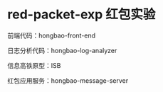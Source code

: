 # red-packet-exp 红包实验

前端代码：hongbao-front-end

日志分析代码：hongbao-log-analyzer

信息高铁原型：ISB

红包应用服务：hongbao-message-server
